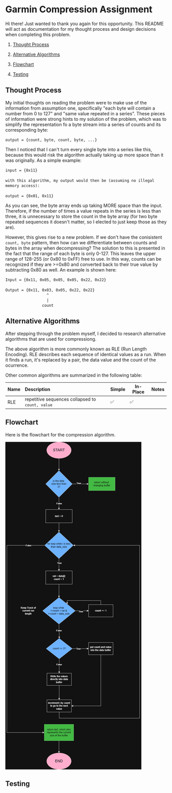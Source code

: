 # Garmin Compression Assignment

Hi there! Just wanted to thank you again for this opportunity. This README will act as documentation for my thought process and design decisions when completing this problem. 

1. [Thought Process](#thought-process)

2. [Alternative Algorithms](#alternative-algorithms)

3. [Flowchart](#flowchart)

4. [Testing](#testing)

## Thought Process

My initial thoughts on reading the problem were to make use of the information from assumption one, specifically "each byte will contain a number from 0 to 127" and "same value repeated in a series". These pieces of information were strong hints to my solution of the problem, which was to simplify the representation fo a byte stream into a series of counts and its corresponding byte:

```
output = {count, byte, count, byte, ...}
```

Then I noticed that I can't turn every single byte into a series like this, because this would risk the algorithm actually taking up more space than it was originally. As a simple example:

```
input = {0x11}

with this algorithm, my output would then be (assuming no illegal memory access):

output = {0x01, 0x11}
```

As you can see, the byte array ends up taking MORE space than the input. Therefore, if the number of times a value repeats in the series is less than three, it is unnecessary to store the count in the byte array (for two byte repeated sequences it doesn't matter, so I elected to just keep those as they are). 

However, this gives rise to a new problem. If we don't have the conisistent `count, byte` pattern, then how can we differentiate between counts and bytes in the array when decompressing? The solution to this is presented in the fact that the range of each byte is only 0-127. This leaves the upper range of 128-255 (or 0x80 to 0xFF) free to use. In this way, counts can be recognized if they are >=0x80 and converted back to their true value by subtracting 0x80 as well. An example is shown here:

```
Input = {0x11, 0x05, 0x05, 0x05, 0x22, 0x22}

Output = {0x11, 0x03, 0x05, 0x22, 0x22}
                  ^
                  |
                count
```

## Alternative Algorithms

After stepping through the problem myself, I decided to research alternative algorithms that are used for compressiong. 

The above algorithm is more commonly known as RLE (Run Length Encoding). RLE describes each sequence of identical values as a run. When it finds a run, it's replaced by a pair, the data value and the count of the ocurrence. 

Other common algorithms are summarized in the following table:

| Name | Description | Simple | In-Place | Notes |
|------|:-------|------|------|------|
| RLE | repetitive sequences collapsed to `count, value` | ✅ | ✅ | |

## Flowchart

Here is the flowchart for the compression algorithm.

![Compression Flowchart](./doc/compression_garmin.drawio.png)



## Testing